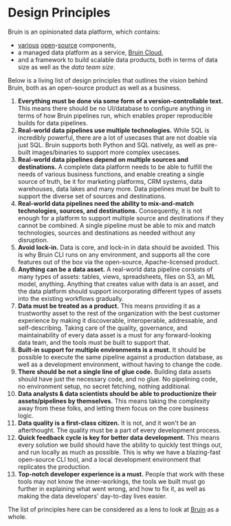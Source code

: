 # Design Principles

Bruin is an opinionated data platform, which contains:
- [various](https://github.com/bruin-data/ingestr) [open](https://github.com/bruin-data/bruin)-[source](https://github.com/bruin-data/bruin-vscode) components,
- a managed data platform as a service, [Bruin Cloud](https://getbruin.com),
- and a framework to build scalable data products, both in terms of data size as well as the _data team size_. 

Below is a living list of design principles that outlines the vision behind Bruin, both as an open-source product as well as a business.

1. **Everything must be done via some form of a version-controllable text.** This means there should be no UI/database to configure anything in terms of how Bruin pipelines run, which enables proper reproducible builds for data pipelines.
2. **Real-world data pipelines use multiple technologies.** While SQL is incredibly powerful, there are a lot of usecases that are not doable via just SQL. Bruin supports both Python and SQL natively, as well as pre-built images/binaries to support more complex usecases.
3. **Real-world data pipelines depend on multiple sources and destinations.** A complete data platform needs to be able to fulfill the needs of various business functions, and enable creating a single source of truth, be it for marketing platforms, CRM systems, data warehouses, data lakes and many more. Data pipelines must be built to support the diverse set of sources and destinations.
4. **Real-world data pipelines need the ability to mix-and-match technologies, sources, and destinations.** Consequently, it is not enough for a platform to support multiple source and destinations if they cannot be combined. A single pipeline must be able to mix and match technologies, sources and destinations as needed without any disruption.
5. **Avoid lock-in.** Data is core, and lock-in in data should be avoided. This is why Bruin CLI runs on any environment, and supports all the core features out of the box via the open-source, Apache-licensed product.
6. **Anything can be a data asset.** A real-world data pipeline consists of many types of assets: tables, views, spreadsheets, files on S3, an ML model, anything. Anything that creates value with data is an asset, and the data platform should support incorporating different types of assets into the existing workflows gradually.
7. **Data must be treated as a product.** This means providing it as a trustworthy asset to the rest of the organization with the best customer experience by making it discoverable, interoperable, addressable, and self-describing. Taking care of the quality, governance, and maintainability of every data asset is a must for any forward-looking data team, and the tools must be built to support that.
8. **Built-in support for multiple environments is a must.** It should be possible to execute the same pipeline against a production database, as well as a development environment, without having to change the code.
9. **There should be not a single line of glue code.** Building data assets should have just the necessary code, and no glue. No pipelining code, no environment setup, no secret fetching, nothing additional.
10. **Data analysts & data scientists should be able to productionize their assets/pipelines by themselves.** This means taking the complexity away from these folks, and letting them focus on the core business logic.
11. **Data quality is a first-class citizen.** It is not, and it won't be an afterthought. The quality must be a part of every development process.
12. **Quick feedback cycle is key for better data development.** This means every solution we build should have the ability to quickly test things out, and run locally as much as possible. This is why we have a blazing-fast open-source CLI tool, and a local development environment that replicates the production.
13. **Top-notch developer experience is a must.** People that work with these tools may not know the inner-workings, the tools we built must go further in explaining what went wrong, and how to fix it, as well as making the data developers' day-to-day lives easier.

The list of principles here can be considered as a lens to look at [Bruin](https://getbruin.com) as a whole.
